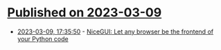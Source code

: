 # [Published on 2023-03-09](index.md)

* [2023-03-09, 17:35:50](https://lobste.rs/s/agx7ta/nicegui_let_any_browser_be_frontend_your) - [NiceGUI: Let any browser be the frontend of your Python code](https://github.com/zauberzeug/nicegui)
